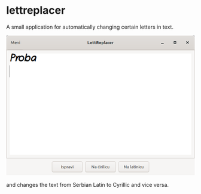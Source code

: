 # lettreplacer
A small application for automatically changing certain letters in text.

![alt text](https://raw.githubusercontent.com/dida-code/lettreplacer/main/data/resources/Screenshot1.png)

and changes the text from Serbian Latin to Cyrillic and vice versa.
